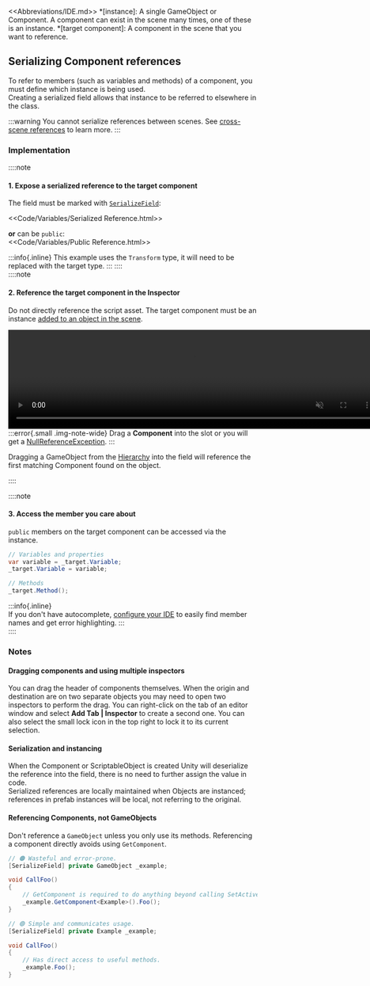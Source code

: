 <<Abbreviations/IDE.md>>
*[instance]: A single GameObject or Component. A component can exist in the scene many times, one of these is an instance.
*[target component]: A component in the scene that you want to reference.
## Serializing Component references

To refer to members (such as variables and methods) of a component, you must define which instance is being used.  
Creating a serialized field allows that instance to be referred to elsewhere in the class.

:::warning
You cannot serialize references between scenes. See [cross-scene references](Cross-Scene%20References.md) to learn more.
:::

### Implementation
::::note  
#### 1. Expose a serialized reference to the target component  
The field must be marked with [`SerializeField`](https://docs.unity3d.com/ScriptReference/SerializeField.html):

<<Code/Variables/Serialized Reference.html>>

**or** can be `public`:  
<<Code/Variables/Public Reference.html>>

:::info{.inline}
This example uses the `Transform` type, it will need to be replaced with the target type.
:::
::::  
::::note  
#### 2. Reference the target component in the Inspector  
Do not directly reference the script asset. The target component must be an instance [added to an object in the scene](https://docs.unity3d.com/Manual/UsingComponents.html).  

<video width="750" height="200" autoplay loop muted><source type="video/webm" src="https://unity.huh.how/Video/inspector-references.webm"></video>  
:::error{.small .img-note-wide}
Drag a **Component** into the slot or you will get a [NullReferenceException](../Common%20Errors/Runtime%20Exceptions/NullReferenceException.md).
:::

Dragging a GameObject from the [Hierarchy](https://docs.unity3d.com/Manual/Hierarchy.html) into the field will reference the first matching Component found on the object.

::::

::::note  
#### 3. Access the member you care about
`public` members on the target component can be accessed via the instance.
```csharp
// Variables and properties
var variable = _target.Variable;
_target.Variable = variable;

// Methods
_target.Method();
```
:::info{.inline}  
If you don't have autocomplete, [configure your IDE](../IDE%20Configuration.md) to easily find member names and get error highlighting.
:::  
::::
### Notes
#### Dragging components and using multiple inspectors
You can drag the header of components themselves. When the origin and destination are on two separate objects you may need to open two inspectors to perform the drag. You can right-click on the tab of an editor window and select **Add Tab | Inspector** to create a second one. You can also select the small lock icon in the top right to lock it to its current selection.

#### Serialization and instancing
When the Component or ScriptableObject is created Unity will deserialize the reference into the field, there is no need to further assign the value in code.  
Serialized references are locally maintained when Objects are instanced; references in prefab instances will be local, not referring to the original.  

#### Referencing Components, not GameObjects
Don't reference a `GameObject` unless you only use its methods. Referencing a component directly avoids using `GetComponent`.

```csharp
// 🟠 Wasteful and error-prone.
[SerializeField] private GameObject _example;

void CallFoo()
{
    // GetComponent is required to do anything beyond calling SetActive.
    _example.GetComponent<Example>().Foo();
}

// 🟢 Simple and communicates usage.
[SerializeField] private Example _example;

void CallFoo()
{
    // Has direct access to useful methods.
    _example.Foo();
}
```